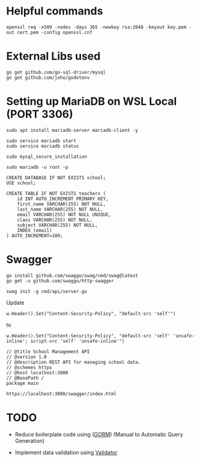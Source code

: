 # Helpful commands
```
openssl req -x509 -nodes -days 365 -newkey rsa:2048 -keyout key.pem -out cert.pem -config openssl.cnf
```

# External Libs used  
```
go get github.com/go-sql-driver/mysql
go get github.com/joho/godotenv
```

# Setting up MariaDB on WSL Local (PORT 3306)

```
sudo apt install mariadb-server mariadb-client -y
```

```
sudo service mariadb start
sudo service mariadb status
```

```
sudo mysql_secure_installation
```

```
sudo mariadb -u root -p
```

```
CREATE DATABASE IF NOT EXISTS school;
USE school;

CREATE TABLE IF NOT EXISTS teachers (
    id INT AUTO_INCREMENT PRIMARY KEY,
    first_name VARCHAR(255) NOT NULL,
    last_name VARCHAR(255) NOT NULL,
    email VARCHAR(255) NOT NULL UNIQUE,
    class VARCHAR(255) NOT NULL,
    subject VARCHAR(255) NOT NULL,
    INDEX (email)
) AUTO_INCREMENT=100;
```

# Swagger

```
go install github.com/swaggo/swag/cmd/swag@latest
go get -u github.com/swaggo/http-swagger
```
```
swag init -g cmd/api/server.go
```

Update
```
w.Header().Set("Content-Security-Policy", "default-src 'self'")
```
to
```
w.Header().Set("Content-Security-Policy", "default-src 'self' 'unsafe-inline'; script-src 'self' 'unsafe-inline'")
```

```
// @title School Management API
// @version 1.0
// @description REST API for managing school data.
// @schemes https
// @host localhost:3000
// @BasePath /
package main
```

```
https://localhost:3000/swagger/index.html
```

# TODO

- Reduce boilerplate code using ([GORM](https://gorm.io/docs/index.html)) (Manual to Automatic Query Generation)

- Implement data validation using [Validator](https://github.com/go-playground/validator)